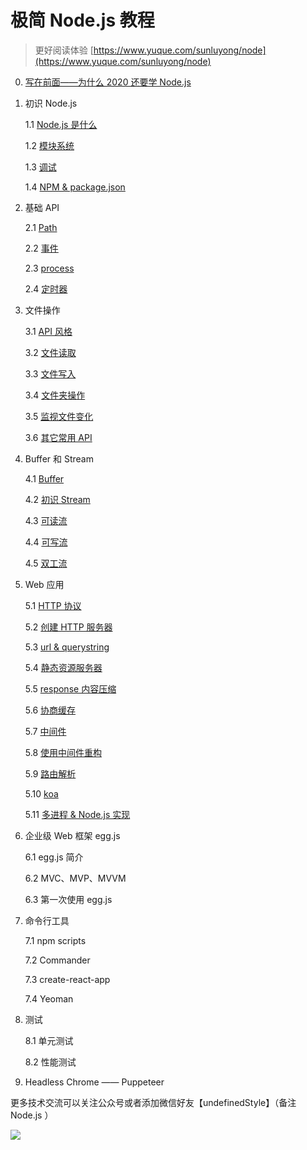 # 极简 Node.js 教程

> 更好阅读体验 [https://www.yuque.com/sunluyong/node](https://www.yuque.com/sunluyong/node)

0. [写在前面——为什么 2020 还要学 Node.js](https://github.com/Samaritan89/node/blob/master/0.md)

1. 初识 Node.js

    1.1 [Node.js 是什么](https://github.com/Samaritan89/node-book/blob/master/1.1.md)

    1.2 [模块系统](https://github.com/Samaritan89/node-book/blob/master/1.2.md)

    1.3 [调试](https://github.com/Samaritan89/node-book/blob/master/1.3.md)

    1.4 [NPM & package.json](https://github.com/Samaritan89/node-book/blob/master/1.4.md)

2. 基础 API

    2.1 [Path](https://github.com/Samaritan89/node-book/blob/master/2.1.md)

    2.2 [事件](https://github.com/Samaritan89/node-book/blob/master/2.2.md)

    2.3 [process](https://github.com/Samaritan89/node-book/blob/master/2.3.md)

    2.4 [定时器](https://github.com/Samaritan89/node-book/blob/master/2.4.md)

3. 文件操作

    3.1 [API 风格](https://github.com/Samaritan89/node-book/blob/master/3.1.md)

    3.2 [文件读取](https://github.com/Samaritan89/node-book/blob/master/3.2.md)

    3.3 [文件写入](https://github.com/Samaritan89/node-book/blob/master/3.3.md)

    3.4 [文件夹操作](https://github.com/Samaritan89/node-book/blob/master/3.4.md)

    3.5 [监视文件变化](https://github.com/Samaritan89/node-book/blob/master/3.5.md)

    3.6 [其它常用 API](https://github.com/Samaritan89/node-book/blob/master/3.6.md)

4. Buffer 和 Stream

    4.1 [Buffer](https://github.com/Samaritan89/node-book/blob/master/4.1.md)

    4.2 [初识 Stream](https://github.com/Samaritan89/node-book/blob/master/4.2.md)

    4.3 [可读流](https://github.com/Samaritan89/node-book/blob/master/4.3.md)

    4.4 [可写流](https://github.com/Samaritan89/node-book/blob/master/4.4.md)

    4.5 [双工流](https://github.com/Samaritan89/node-book/blob/master/4.5.md)

5. Web 应用

    5.1 [HTTP 协议](https://github.com/Samaritan89/node-book/blob/master/5.1.md)

    5.2 [创建 HTTP 服务器](https://github.com/Samaritan89/node-book/blob/master/5.1.md)

    5.3 [url & querystring](https://github.com/Samaritan89/node-book/blob/master/5.1.md)

    5.4 [静态资源服务器](https://github.com/Samaritan89/node-book/blob/master/5.1.md)

    5.5 [response 内容压缩](https://github.com/Samaritan89/node-book/blob/master/5.1.md)

    5.6 [协商缓存](https://github.com/Samaritan89/node-book/blob/master/5.1.md)

    5.7 [中间件](https://github.com/Samaritan89/node-book/blob/master/5.1.md)

    5.8 [使用中间件重构](https://github.com/Samaritan89/node-book/blob/master/5.1.md)

    5.9 [路由解析](https://github.com/Samaritan89/node-book/blob/master/5.1.md)

    5.10 [koa](https://github.com/Samaritan89/node-book/blob/master/5.1.md)
    
    5.11 [多进程 & Node.js 实现](https://github.com/Samaritan89/node-book/blob/master/5.1.md)

6. 企业级 Web 框架 egg.js
    
    6.1 egg.js 简介
    
    6.2 MVC、MVP、MVVM
    
    6.3 第一次使用 egg.js

7. 命令行工具

    7.1 npm scripts

    7.2 Commander

    7.3 create-react-app

    7.4 Yeoman

8. 测试

    8.1 单元测试

    8.2 性能测试

9. Headless Chrome —— Puppeteer




更多技术交流可以关注公众号或者添加微信好友【undefinedStyle】（备注 Node.js ）


![](https://cdn.nlark.com/yuque/0/2020/png/87727/1590151873901-48bdaa76-8bc0-4c9b-9d92-100b59c378ba.png#align=left&display=inline&height=1164&margin=%5Bobject%20Object%5D&name=image.png&originHeight=1164&originWidth=1122&size=304118&status=done&style=none&width=1122)
